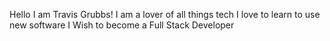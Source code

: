 Hello I am Travis Grubbs!
I am a lover of all things tech
I love to learn to use new software
I Wish to become a Full Stack Developer
